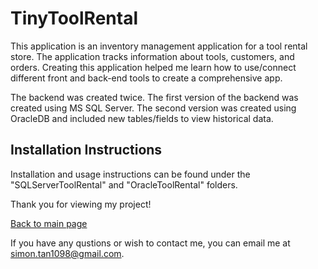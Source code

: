 # TinyToolRental
This application is an inventory management application for a tool rental store. The application tracks information about tools, customers, and orders. Creating this application
helped me learn how to use/connect different front and back-end tools to create a comprehensive app.

The backend was created twice. The first version of the backend was created using MS SQL Server. The second version was created using OracleDB and included new tables/fields to view historical data.

## Installation Instructions
Installation and usage instructions can be found under the "SQLServerToolRental" and "OracleToolRental" folders.

Thank you for viewing my project!

[Back to main page](https://simontan98.github.io "Go to Simon's homepage")

If you have any qustions or wish to contact me, you can email me at simon.tan1098@gmail.com.

